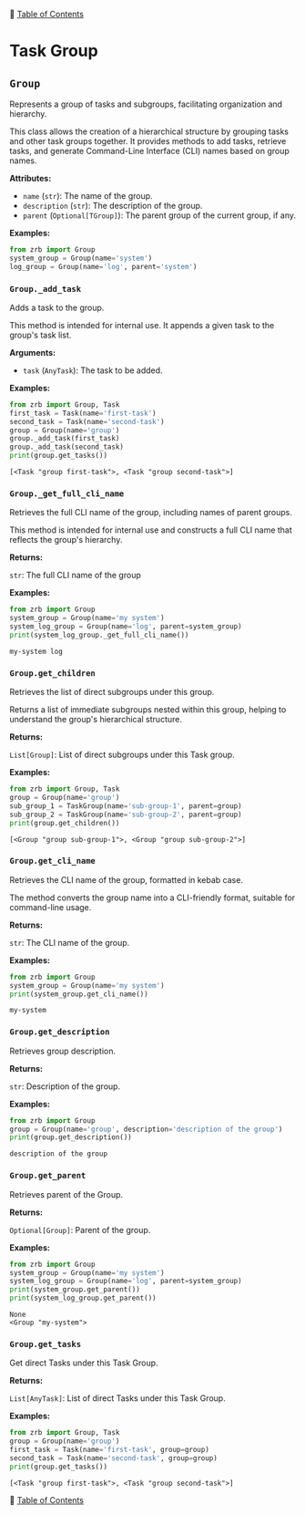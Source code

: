 🔖 [Table of Contents](../README.md)

# Task Group

<!--start-doc-->
## `Group`

Represents a group of tasks and subgroups, facilitating organization and hierarchy.

This class allows the creation of a hierarchical structure by grouping tasks and
other task groups together. It provides methods to add tasks, retrieve tasks,
and generate Command-Line Interface (CLI) names based on group names.

__Attributes:__

- `name` (`str`): The name of the group.
- `description` (`str`): The description of the group.
- `parent` (`Optional[TGroup]`): The parent group of the current group, if any.

__Examples:__

```python
from zrb import Group
system_group = Group(name='system')
log_group = Group(name='log', parent='system')
```


### `Group._add_task`

Adds a task to the group.

This method is intended for internal use. It appends a given task to the  group's task list.

__Arguments:__

- `task` (`AnyTask`): The task to be added.

__Examples:__

```python
from zrb import Group, Task
first_task = Task(name='first-task')
second_task = Task(name='second-task')
group = Group(name='group')
group._add_task(first_task)
group._add_task(second_task)
print(group.get_tasks())
```

```
[<Task "group first-task">, <Task "group second-task">]
```


### `Group._get_full_cli_name`

Retrieves the full CLI name of the group, including names of parent groups.

This method is intended for internal use and constructs a full CLI name that reflects the group's hierarchy.

__Returns:__

`str`: The full CLI name of the group

__Examples:__

```python
from zrb import Group
system_group = Group(name='my system')
system_log_group = Group(name='log', parent=system_group)
print(system_log_group._get_full_cli_name())
```

```
my-system log
```


### `Group.get_children`

Retrieves the list of direct subgroups under this group.

Returns a list of immediate subgroups nested within this group, helping to understand the group's hierarchical structure.

__Returns:__

`List[Group]`: List of direct subgroups under this Task group.

__Examples:__

```python
from zrb import Group, Task
group = Group(name='group')
sub_group_1 = TaskGroup(name='sub-group-1', parent=group)
sub_group_2 = TaskGroup(name='sub-group-2', parent=group)
print(group.get_children())
```

```
[<Group "group sub-group-1">, <Group "group sub-group-2">]
```


### `Group.get_cli_name`

Retrieves the CLI name of the group, formatted in kebab case.

The method converts the group name into a CLI-friendly format, suitable for command-line usage.

__Returns:__

`str`: The CLI name of the group.

__Examples:__

```python
from zrb import Group
system_group = Group(name='my system')
print(system_group.get_cli_name())
```

```
my-system
```


### `Group.get_description`

Retrieves group description.

__Returns:__

`str`: Description of the group.

__Examples:__

```python
from zrb import Group
group = Group(name='group', description='description of the group')
print(group.get_description())
```

```
description of the group
```


### `Group.get_parent`

Retrieves parent of the Group.

__Returns:__

`Optional[Group]`: Parent of the group.

__Examples:__

```python
from zrb import Group
system_group = Group(name='my system')
system_log_group = Group(name='log', parent=system_group)
print(system_group.get_parent())
print(system_log_group.get_parent())
```

```
None
<Group "my-system">
```


### `Group.get_tasks`

Get direct Tasks under this Task Group.

__Returns:__

`List[AnyTask]`: List of direct Tasks under this Task Group.

__Examples:__

```python
from zrb import Group, Task
group = Group(name='group')
first_task = Task(name='first-task', group=group)
second_task = Task(name='second-task', group=group)
print(group.get_tasks())
```

```
[<Task "group first-task">, <Task "group second-task">]
```


<!--end-doc-->

🔖 [Table of Contents](../README.md)
